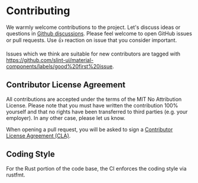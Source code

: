 <!-- Copyright © SixtyFPS GmbH <info@slint.dev> ; SPDX-License-Identifier: MIT -->

# Contributing

We warmly welcome contributions to the project. Let's discuss ideas or questions
in [Github discussions](https://github.com/slint-ui/material-components/discussions).
Please feel welcome to open GitHub issues or pull requests.
Use 👍 reaction on issue that you consider important.

Issues which we think are suitable for new contributors are tagged with
https://github.com/slint-ui/material-components/labels/good%20first%20issue.

## Contributor License Agreement

All contributions are accepted under the terms of the MIT No Attribution License.
Please note that you must have written the contribution 100% yourself and that
no rights have been transferred to third parties (e.g. your employer).
In any other case, please let us know.

When opening a pull request, you will be asked to sign a
[Contributor License Agreement (CLA)](https://cla-assistant.io/slint-ui/material-components).

## Coding Style

For the Rust portion of the code base, the CI enforces the coding style via rustfmt.


